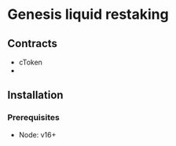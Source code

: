 # Genesis liquid restaking

## Contracts
* cToken
* 


## Installation

### Prerequisites
* Node: v16+
